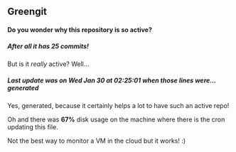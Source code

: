 ## Greengit

#### Do you wonder why this repository is so active?

##### After all it has 25 commits!

But is it *really* active? Well...

##### Last update was on Wed Jan 30 at 02:25:01 when those lines were... generated

Yes, generated, because it certainly helps a lot to have such an active repo!

Oh and there was **67%** disk usage on the machine
where there is the cron updating this file.

Not the best way to monitor a VM in the cloud but it works! :)
